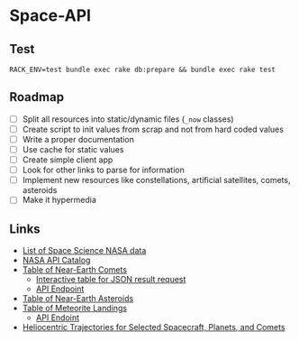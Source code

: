 # Space-API

## Test

    RACK_ENV=test bundle exec rake db:prepare && bundle exec rake test

## Roadmap

- [ ] Split all resources into static/dynamic files (`_now` classes)
- [ ] Create script to init values from scrap and not from hard coded values
- [ ] Write a proper documentation
- [ ] Use cache for static values
- [ ] Create simple client app
- [ ] Look for other links to parse for information
- [ ] Implement new resources like constellations, artificial satellites, comets, asteroids
- [ ] Make it hypermedia

## Links

* [List of Space Science NASA data](https://data.nasa.gov/browse/embed?category=Space+Science&limit=100&limitTo=&page=1&q=&sortBy=most_accessed&sortPeriod=year&utf8=%E2%9C%93&view_type=rich)
* [NASA API Catalog](https://data.nasa.gov/developer#page1)
* [Table of Near-Earth Comets](http://neo.jpl.nasa.gov/cgi-bin/neo_elem?max_rows=0;fmt=full;action=Display%20Table;type=NEC;show=1)
  * [Interactive table for JSON result request](https://data.nasa.gov/Space-Science/Near-Earth-Comets-Orbital-Elements/b67r-rgxc)
  * [API Endpoint](https://data.nasa.gov/resource/b67r-rgxc.json)
* [Table of Near-Earth Asteroids](http://neo.jpl.nasa.gov/cgi-bin/neo_elem?type=NEA;hmax=all;max_rows=0;fmt=full;action=Display%20Table;show=1)
* [Table of Meteorite Landings](https://data.nasa.gov/Space-Science/Meteorite-Landings/gh4g-9sfh)
  * [API Endoint](https://data.nasa.gov/resource/gh4g-9sfh.json)
* [Heliocentric Trajectories for Selected Spacecraft, Planets, and Comets](http://omniweb.gsfc.nasa.gov/coho/helios/heli.html)
